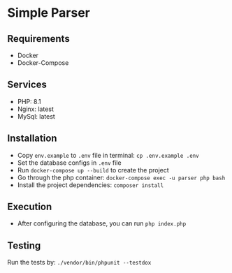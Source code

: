 # Simple Parser

## Requirements
- Docker
- Docker-Compose

## Services
- PHP: 8.1
- Nginx: latest
- MySql: latest

## Installation
- Copy `env.example` to `.env` file in terminal: `cp .env.example .env`
- Set the database configs in `.env` file
- Run `docker-compose up --build` to create the project
- Go through the php container: `docker-compose exec -u parser php bash`
- Install the project dependencies: `composer install`

## Execution
- After configuring the database, you can run `php index.php`

## Testing
Run the tests by: `./vendor/bin/phpunit --testdox`